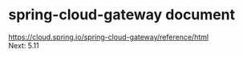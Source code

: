 # spring-cloud-gateway document
https://cloud.spring.io/spring-cloud-gateway/reference/html  
Next: 5.11 